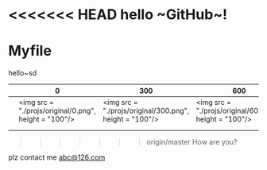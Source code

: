<<<<<<< HEAD
hello ~GitHub~!
=======
# Myfile

hello~sd

|      | 0                                        | 300                                      | 600                                      | 900                                      |
| :--- | ---------------------------------------- | ---------------------------------------- | ---------------------------------------- | ---------------------------------------- |
|      | <img src = "./projs/original/0.png", height = "100"/> | <img src = "./projs/original/300.png", height = "100"/> | <img src = "./projs/original/600.png", height = "100"/> | <img src = "./projs/original/900.png", height = "100"/> |
|      |                                          |                                          |                                          |                                          |
|      |                                          |                                          |                                          |                                          |

>>>>>>> origin/master
>>>>>>> How are you?

plz contact me   abc@126.com